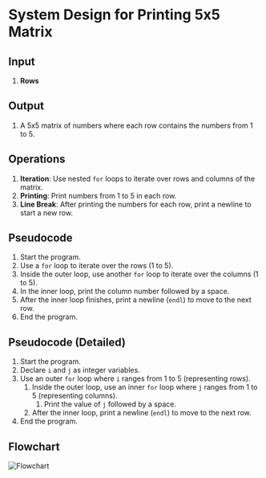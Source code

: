 # System Design for Printing 5x5 Matrix

## Input
1. **Rows**

## Output
1. A 5x5 matrix of numbers where each row contains the numbers from 1 to 5.

## Operations
1. **Iteration**: Use nested `for` loops to iterate over rows and columns of the matrix.
2. **Printing**: Print numbers from 1 to 5 in each row.
3. **Line Break**: After printing the numbers for each row, print a newline to start a new row.

## Pseudocode
1. Start the program.
2. Use a `for` loop to iterate over the rows (1 to 5).
3. Inside the outer loop, use another `for` loop to iterate over the columns (1 to 5).
4. In the inner loop, print the column number followed by a space.
5. After the inner loop finishes, print a newline (`endl`) to move to the next row.
6. End the program.

## Pseudocode (Detailed)
1. Start the program.
2. Declare `i` and `j` as integer variables.
3. Use an outer `for` loop where `i` ranges from 1 to 5 (representing rows).
    1. Inside the outer loop, use an inner `for` loop where `j` ranges from 1 to 5 (representing columns).
        1. Print the value of `j` followed by a space.
    2. After the inner loop, print a newline (`endl`) to move to the next row.
4. End the program.

## Flowchart
![Flowchart](matrix_printing.jpeg)
